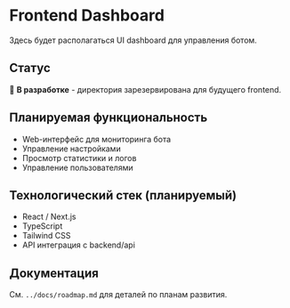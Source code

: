 # Frontend Dashboard

Здесь будет располагаться UI dashboard для управления ботом.

## Статус

🚧 **В разработке** - директория зарезервирована для будущего frontend.

## Планируемая функциональность

- Web-интерфейс для мониторинга бота
- Управление настройками
- Просмотр статистики и логов
- Управление пользователями

## Технологический стек (планируемый)

- React / Next.js
- TypeScript
- Tailwind CSS
- API интеграция с backend/api

## Документация

См. `../docs/roadmap.md` для деталей по планам развития.

